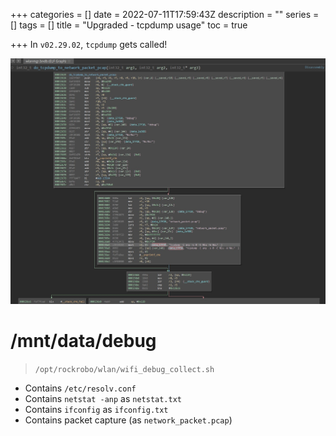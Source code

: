 +++
categories = []
date = 2022-07-11T17:59:43Z
description = ""
series = []
tags = []
title = "Upgraded - tcpdump usage"
toc = true

+++
In `v02.29.02`, `tcpdump` gets called!

![](/uploads/20220711-snipaste_2022-07-12_03-58-09.jpg)

# /mnt/data/debug

> `/opt/rockrobo/wlan/wifi_debug_collect.sh`

* Contains `/etc/resolv.conf`
* Contains `netstat -anp` as `netstat.txt`
* Contains `ifconfig` as `ifconfig.txt`
* Contains packet capture (as `network_packet.pcap`)